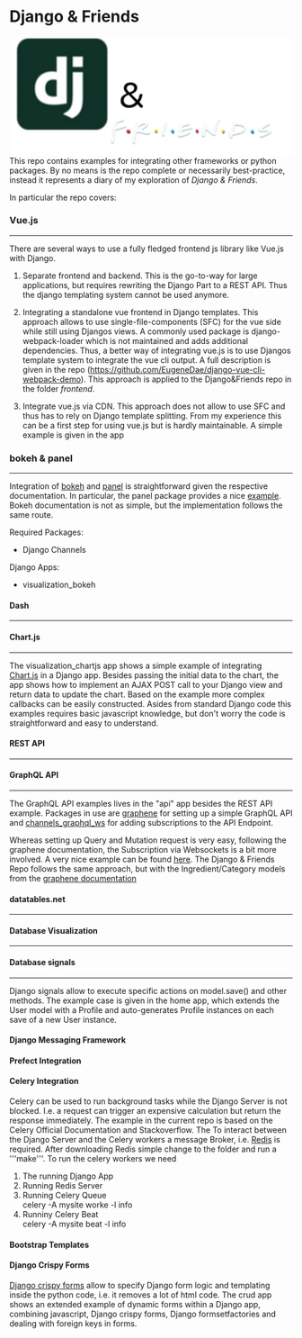 # Django & Friends

<a href="djangoandfriends.png"><img align="right" width="500" src="djangoandfriends.png"></a>

This repo contains examples for integrating other frameworks or python packages. 
By no means is the repo complete or necessarily best-practice, instead it represents a diary of my exploration of *Django & Friends*.

In particular the repo covers:


### Vue.js
---
There are several ways to use a fully fledged frontend js library like Vue.js with Django. 
1) Separate frontend and backend. This is the go-to-way for large applications, but requires rewriting the Django Part to a REST API. Thus the django templating system cannot be used anymore.

2) Integrating a standalone vue frontend in Django templates. This approach allows to use single-file-components (SFC) for the vue side while still using Djangos views. A commonly used package is django-webpack-loader which is not maintained and adds additional dependencies. Thus, a better way of integrating vue.js is to use Djangos template system to integrate the vue cli output. A full description is given in the repo (https://github.com/EugeneDae/django-vue-cli-webpack-demo). This approach is applied to the Django&Friends repo in the folder *frontend*.

3) Integrate vue.js via CDN. This approach does not allow to use SFC and thus has to rely on Django template splitting. From my experience this can be a first step for using vue.js but is hardly maintainable. A simple example is given in the app

### bokeh & panel 
---
Integration of [bokeh](https://docs.bokeh.org/en/latest/) and [panel](https://panel.holoviz.org)
is straightforward given the respective documentation. In particular, the panel package
provides a nice [example](https://panel.holoviz.org/user_guide/Django_Apps.html).
Bokeh documentation is not as simple, but the implementation follows the same route.

Required Packages:  
* Django Channels

Django Apps:
* visualization_bokeh


#### Dash
---

#### Chart.js 
---
The visualization_chartjs app shows a simple example of integrating
[Chart.js](https://www.chartjs.org) in a Django app. Besides passing the initial data to the chart,
the app shows how to implement an AJAX POST call to your Django view and
return data to update the chart. Based on the example more complex callbacks can be easily constructed.
Asides from standard Django code this examples requires basic javascript knowledge, but don't worry
the code is straightforward and easy to understand.

 
#### REST API
---

#### GraphQL API
---
The GraphQL API examples lives in the "api" app besides the REST API example. Packages in use are [graphene](https://graphene-python.org) for setting up a simple GraphQL API and [channels_graphql_ws](https://github.com/datadvance/DjangoChannelsGraphqlWs) for adding subscriptions to the API Endpoint.

Whereas setting up Query and Mutation request is very easy, following the graphene documentation, the Subscription via Websockets is a bit more involved. A very nice example can be found [here](https://github.com/williammorgan/graphqlsubscriptionexample). The Django & Friends Repo follows the same approach, but with the Ingredient/Category models from the [graphene documentation](https://docs.graphene-python.org/projects/django/en/latest/)

#### datatables.net
---

#### Database Visualization
---

#### Database signals
---
Django signals allow to execute specific actions on model.save()
and other methods. The example case is given in the home app, which
extends the User model with a Profile and auto-generates 
Profile instances on each save of a new User instance.


#### Django Messaging Framework
#### Prefect Integration
#### Celery Integration
Celery can be used to run background tasks while the Django Server is not blocked. 
I.e. a request can trigger an expensive calculation but return the response immediately.
The example in the current repo is based on the Celery Official Documentation and Stackoverflow.
The 
To interact between the Django Server and the Celery workers a message Broker, i.e. [Redis](https://redis.io) is required. 
After downloading Redis simple change to the folder and run a '''make'''.
To run the celery workers we need
1) The running Django App
2) Running Redis Server
3) Running Celery Queue  
celery -A mysite worke -l info
4) Runniny Celery Beat  
celery -A mysite beat -l info


#### Bootstrap Templates


#### Django Crispy Forms
[Django crispy forms](https://django-crispy-forms.readthedocs.io/en/latest/) allow to specify Django form logic and templating inside the python code, i.e.
it removes a lot of html code. The crud app shows an extended example of dynamic forms
within a Django app, combining javascript, Django crispy forms, Django formsetfactories
and dealing with foreign keys in forms.

